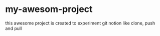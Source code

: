 # my-awesom-project

this awesome project is created to experiment git notion like clone, push and pull
